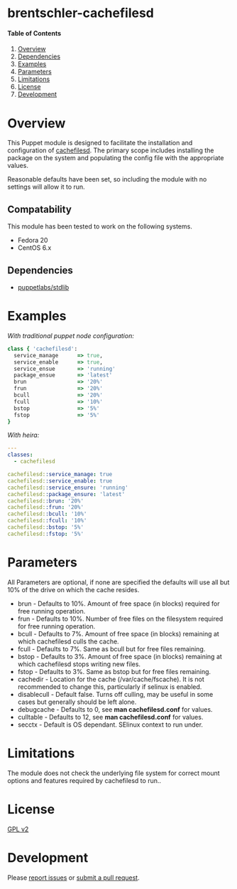 # brentschler-cachefilesd

#### Table of Contents

1. [Overview](#overview)
2. [Dependencies](#dependencies)
3. [Examples](#examples)
4. [Parameters](#parameters)
5. [Limitations](#limitations)
6. [License](#license)
7. [Development](#development)


# Overview

This Puppet module is designed to facilitate the installation and configuration of [cachefilesd](http://people.redhat.com/dhowells/fscache/). 
The primary scope includes installing the package on the system and populating the config file with the appropriate values.

Reasonable defaults have been set, so including the module with no settings will allow it to run.

## Compatability

This module has been tested to work on the following systems.

* Fedora 20
* CentOS 6.x
 
## Dependencies

- [puppetlabs/stdlib](https://github.com/puppetlabs/puppetlabs-stdlib)


# Examples

*With traditional puppet node configuration:*

```ruby
class { 'cachefilesd':
  service_manage      => true,
  service_enable      => true,
  service_ensue       => 'running'
  package_ensue       => 'latest'
  brun				  => '20%'
  frun                => '20%'
  bcull               => '20%'
  fcull				  => '10%'
  bstop				  => '5%'
  fstop               => '5%'
}
```

*With heira:*

```yaml
---
classes:
  - cachefilesd

cachefilesd::service_manage: true
cachefilesd::service_enable: true
cachefilesd::service_ensure: 'running'
cachefilesd::package_ensure: 'latest'
cachefilesd::brun: '20%'
cachefilesd::frun: '20%'
cachefilesd::bcull: '10%'
cachefilesd::fcull: '10%'
cachefilesd::bstop: '5%'
cachefilesd::fstop: '5%'
```


# Parameters

All Parameters are optional, if none are specified the defaults will use all but 10% of the drive on
which the cache resides.  

- brun - Defaults to 10%. Amount of free space (in blocks) required for free running operation.
- frun - Defaults to 10%. Number of free files on the filesystem required for free running operation.
- bcull - Defaults to 7%. Amount of free space (in blocks) remaining at which cachefilesd culls the cache.
- fcull - Defaults to 7%. Same as bcull but for free files remaining. 
- bstop - Defaults to 3%. Amount of free space (in blocks) remaining at which cachefilesd stops writing new files.
- fstop - Defaults to 3%. Same as bstop but for free files remaining.
- cachedir - Location for the cache (/var/cache/fscache). It is not recommended to change this, particularly if selinux is enabled.
- disablecull - Default false. Turns off culling, may be useful in some cases but generally should be left alone.
- debugcache - Defaults to 0, see **man cachefilesd.conf** for values.
- culltable - Defaults to 12, see **man cachefilesd.conf** for values.
- secctx - Default is OS dependant. SElinux context to run under. 

# Limitations

The module does not check the underlying file system for correct mount options and features required
by cachefilesd to run..

# License

[GPL v2](http://www.gnu.org/licenses/gpl-2.0.html)

# Development

Please [report issues](https://github.com/phoenixv/cachefiled) or [submit a pull request](https://github.com/phoenixv/cachefilesd/pulls).
